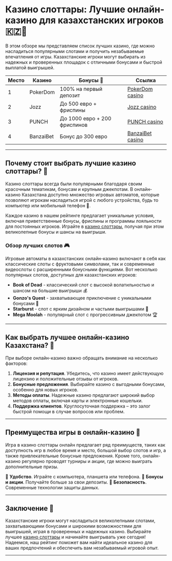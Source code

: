 # Казино слоттары: Лучшие онлайн-казино для казахстанских игроков 🇰🇿🎰

В этом обзоре мы представляем список лучших казино, где можно насладиться популярными слотами и получить незабываемые впечатления от игры. Казахстанские игроки могут выбирать из надежных и проверенных площадок с отличными бонусами и быстрой выплатой выигрышей. 

| Место | Казино         | Бонусы 🎁        | Ссылка                                       |
|-------|----------------|------------------|-----------------------------------------------|
| 1     | PokerDom       | 100% на первый депозит | [PokerDom casino](https://brandplay.link/Bxg7SC7H) |
| 2     | Jozz           | До 500 евро + фриспины  | [Jozz casino](https://tk435zi5i9.com/alt/jozz/registration?e8250665e216213938eeaefaf3e61c0a) |
| 3     | PUNCH          | До 1000 евро + 200 фриспинов | [PUNCH casino](https://betpunch1.com/d638d6d39) |
| 4     | BanzaiBet      | Бонус до 300 евро         | [BanzaiBet casino](https://bnzstr009.com/e9rVJ) |

---

## Почему стоит выбрать лучшие казино слоттары? 🎰

Казино слоттары всегда были популярными благодаря своим красочным тематикам, бонусам и крупным джекпотам. В онлайн-казино Казахстана доступно множество игровых автоматов, которые позволяют игрокам насладиться игрой с любого устройства, будь то компьютер или мобильный телефон 📱.

Каждое казино в нашем рейтинге предлагает уникальные условия, включая приветственные бонусы, фриспины и программы лояльности для постоянных игроков. Играйте в [казино слоттары](https://brandplay.link/Bxg7SC7H), получая при этом великолепные бонусы и шансы на выигрыши.

### Обзор лучших слотов 🎮

Игровые автоматы в казахстанских онлайн-казино включают в себя как классические слоты с фруктовыми символами, так и современные видеослоты с расширенными бонусными функциями. Вот несколько популярных слотов, доступных для казахстанских игроков:

- **Book of Dead** - классический слот с высокой волатильностью и шансом на большие выигрыши 💰
- **Gonzo's Quest** - захватывающее приключение с уникальными бонусами 🎉
- **Starburst** - слот с ярким дизайном и частыми выигрышами 🌟
- **Mega Moolah** - популярный слот с прогрессивным джекпотом 🏆

---

## Как выбрать лучшее онлайн-казино Казахстана? 🧐

При выборе онлайн-казино важно обращать внимание на несколько факторов:

1. **Лицензия и репутация**. Убедитесь, что казино имеет действующую лицензию и положительные отзывы от игроков.
2. **Бонусные предложения**. Выбирайте казино с выгодными бонусами, особенно для новых игроков.
3. **Методы оплаты**. Надежные казино предлагают широкий выбор методов оплаты, включая карты и электронные кошельки.
4. **Поддержка клиентов**. Круглосуточная поддержка – это залог быстрой помощи в случае вопросов или проблем.

---

## Преимущества игры в онлайн-казино 🎁

Игра в казино слоттары онлайн предлагает ряд преимуществ, таких как доступность игр в любое время и место, большой выбор слотов и игр, а также привлекательные бонусные предложения. Кроме того, онлайн-казино регулярно проводят турниры и акции, где можно выиграть дополнительные призы.

🎲 **Удобство**. Играйте с компьютера, планшета или телефона.
🎉 **Бонусы и акции**. Получайте больше за свои депозиты.
💸 **Безопасность**. Современные технологии защиты данных.

---

## Заключение 🎊

Казахстанские игроки могут насладиться великолепными слотами, захватывающими бонусами и широкими возможностями для выигрышей, играя в проверенных и надежных казино. Выбирайте лучшее [казино слоттары](https://brandplay.link/Bxg7SC7H) и начинайте выигрывать уже сегодня! Надеемся, наш рейтинг поможет вам найти идеальное казино для ваших предпочтений и обеспечить вам незабываемый игровой опыт.

---

